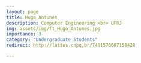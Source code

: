 ```yaml
---
layout: page
title: Hugo Antunes
description: Computer Engineering <br> UFRJ
img: assets/img/ft_Hugo_Antunes.jpg
importance: 3
category: "Undergraduate Students"
redirect: http://lattes.cnpq.br/7411576667158428

---
```

